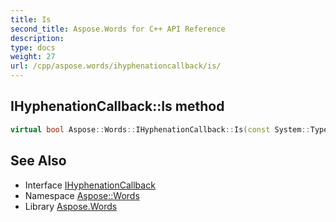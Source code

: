```yaml
---
title: Is
second_title: Aspose.Words for C++ API Reference
description: 
type: docs
weight: 27
url: /cpp/aspose.words/ihyphenationcallback/is/
---
```

## IHyphenationCallback::Is method




```cpp
virtual bool Aspose::Words::IHyphenationCallback::Is(const System::TypeInfo &target) const override
```

## See Also

* Interface [IHyphenationCallback](../)
* Namespace [Aspose::Words](../../)
* Library [Aspose.Words](../../../)
